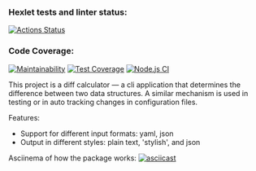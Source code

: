 ### Hexlet tests and linter status:
[![Actions Status](https://github.com/elena-mb/frontend-project-lvl2/workflows/hexlet-check/badge.svg)](https://github.com/elena-mb/frontend-project-lvl2/actions)

### Code Coverage:
[![Maintainability](https://api.codeclimate.com/v1/badges/a99a88d28ad37a79dbf6/maintainability)](https://codeclimate.com/github/codeclimate/codeclimate/maintainability)
[![Test Coverage](https://api.codeclimate.com/v1/badges/a99a88d28ad37a79dbf6/test_coverage)](https://codeclimate.com/github/codeclimate/codeclimate/test_coverage)
[![Node.js CI](https://github.com/elena-mb/frontend-project-lvl2/actions/workflows/github-actions.yml/badge.svg)](https://github.com/elena-mb/frontend-project-lvl2/actions)

This project is a diff calculator — a cli application that determines the difference between two data structures. A similar mechanism is used in testing or in auto tracking changes in configuration files.

Features:
- Support for different input formats: yaml, json
- Output in different styles: plain text, 'stylish', and json

Asciinema of how the package works:
[![asciicast](https://asciinema.org/a/BP7Ist8tiRSDXuzmEuOZew5oc.svg)](https://asciinema.org/a/BP7Ist8tiRSDXuzmEuOZew5oc)
